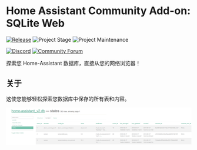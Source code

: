 # Home Assistant Community Add-on: SQLite Web

[![Release][release-shield]][release] ![Project Stage][project-stage-shield] ![Project Maintenance][maintenance-shield]

[![Discord][discord-shield]][discord] [![Community Forum][forum-shield]][forum]

探索您 Home-Assistant 数据库，直接从您的网络浏览器！

## 关于

这使您能够轻松探索您数据库中保存的所有表和内容。

![SQLite Web 截图][screenshot]

[discord-shield]: https://img.shields.io/discord/330944238910963714.svg
[discord]: https://discord.gg/c5DvZ4e
[forum-shield]: https://img.shields.io/badge/community-forum-brightgreen.svg
[forum]: https://community.home-assistant.io/t/home-assistant-community-add-on-sqlite-web/68912?u=frenck
[maintenance-shield]: https://img.shields.io/maintenance/yes/2025.svg
[project-stage-shield]: https://img.shields.io/badge/project%20stage-experimental-yellow.svg
[release-shield]: https://img.shields.io/badge/version-v4.4.1-blue.svg
[release]: https://github.com/hassio-addons/addon-sqlite-web/tree/v4.4.1
[screenshot]: https://github.com/hassio-addons/addon-sqlite-web/raw/main/images/sample-view.png